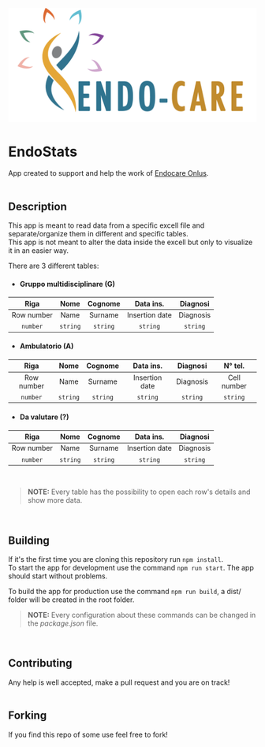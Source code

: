 ![Image](./public/assets/images/MarchioCompleto.png)

# EndoStats
App created to support and help the work of [Endocare Onlus](https://www.endo-care.it/).
</br></br>

## Description
This app is meant to read data from a specific excell file and separate/organize them in different and specific tables.</br>
This app is not meant to alter the data inside the excell but only to visualize it in an easier way.</br>

There are 3 different tables:
- #### Gruppo multidisciplinare (G)
|Riga|Nome|Cognome|Data ins.|Diagnosi|
|:------:|:------:|:------:|:------:|:------:|
|Row number|Name|Surname|Insertion date|Diagnosis|
|`number`|`string`|`string`|`string`|`string`|

- #### Ambulatorio (A)
|Riga|Nome|Cognome|Data ins.|Diagnosi|N° tel.|
|:------:|:------:|:------:|:------:|:------:|:------:|
|Row number|Name|Surname|Insertion date|Diagnosis|Cell number|
|`number`|`string`|`string`|`string`|`string`|`string`|

- #### Da valutare (?)
|Riga|Nome|Cognome|Data ins.|Diagnosi|
|:------:|:------:|:------:|:------:|:------:|
|Row number|Name|Surname|Insertion date|Diagnosis|
|`number`|`string`|`string`|`string`|`string`|

</br>

>**NOTE:** Every table has the possibility to open each row's details and show more data.

</br>

## Building
If it's the first time you are cloning this repository run `npm install`.</br>
To start the app for development use the command `npm run start`. The app should start without problems.

To build the app for production use the command `npm run build`, a dist/ folder will be created in the root folder.

>**NOTE:** Every configuration about these commands can be changed in the _package.json_ file.

</br>

## Contributing
Any help is well accepted, make a pull request and you are on track!
</br></br>

## Forking
If you find this repo of some use feel free to fork!
</br></br>